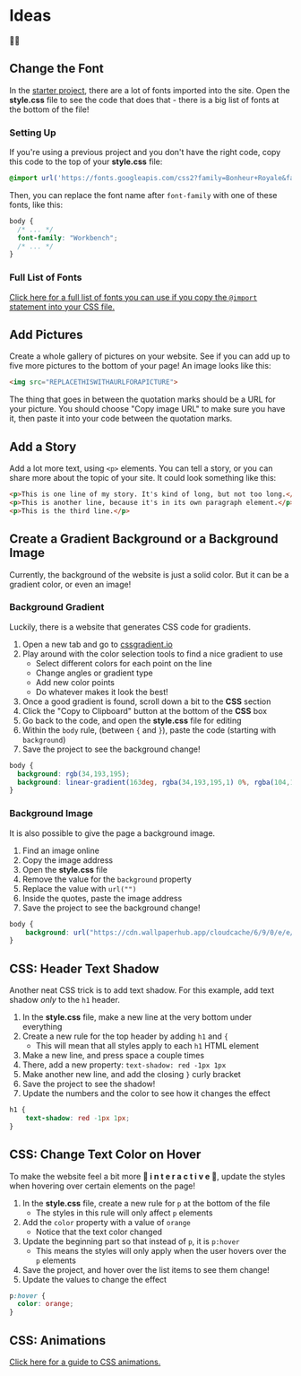 # Ideas
🤔💭

## Change the Font
In the [starter project](https://vscodeedu.com/9PVuag6hDfE6U4sdd8tt), there are a lot of fonts imported into the site. Open the **style.css** file to see the code that does that - there is a big list of fonts at the bottom of the file!

### Setting Up
If you're using a previous project and you don't have the right code, copy this code to the top of your **style.css** file:

```css
@import url('https://fonts.googleapis.com/css2?family=Bonheur+Royale&family=Butterfly+Kids&family=Dancing+Script:wght@400..700&family=Honk&family=Lacquer&family=Limelight&family=Oswald&family=Pirata+One&family=Single+Day&family=Slackey&family=Workbench&family=Yarndings+12&display=swap');
```

Then, you can replace the font name after `font-family` with one of these fonts, like this:

```css
body {
  /* ... */
  font-family: "Workbench";
  /* ... */
}
```

### Full List of Fonts
[Click here for a full list of fonts you can use if you copy the `@import` statement into your CSS file.](FontList.md)

## Add Pictures
Create a whole gallery of pictures on your website. See if you can add up to five more pictures to the bottom of your page! An image looks like this:

```html
<img src="REPLACETHISWITHAURLFORAPICTURE">
```

The thing that goes in between the quotation marks should be a URL for your picture. You should choose "Copy image URL" to make sure you have it, then paste it into your code between the quotation marks.

## Add a Story
Add a lot more text, using `<p>` elements. You can tell a story, or you can share more about the topic of your site. It could look something like this:

```html
<p>This is one line of my story. It's kind of long, but not too long.</p>
<p>This is another line, because it's in its own paragraph element.</p>
<p>This is the third line.</p>
```

## Create a Gradient Background or a Background Image
Currently, the background of the website is just a solid color. But it can be a gradient color, or even an image!

### Background Gradient
Luckily, there is a website that generates CSS code for gradients.

1. Open a new tab and go to [cssgradient.io](https://cssgradient.io)
1. Play around with the color selection tools to find a nice gradient to use
    - Select different colors for each point on the line
    - Change angles or gradient type
    - Add new color points
    - Do whatever makes it look the best!
1. Once a good gradient is found, scroll down a bit to the **CSS** section
1. Click the "Copy to Clipboard" button at the bottom of the **CSS** box
1. Go back to the code, and open the **style.css** file for editing
1. Within the `body` rule, (between `{` and `}`), paste the code (starting with `background`)
1. Save the project to see the background change!

```css
body {
  background: rgb(34,193,195);
  background: linear-gradient(163deg, rgba(34,193,195,1) 0%, rgba(104,191,147,1) 10%, rgba(101,175,65,1) 40%, rgba(253,240,45,1) 100%);
}
```

### Background Image
It is also possible to give the page a background image. 

1. Find an image online
1. Copy the image address
1. Open the **style.css** file
1. Remove the value for the `background` property
1. Replace the value with `url("")`
1. Inside the quotes, paste the image address
1. Save the project to see the background change!

```css
body {
    background: url("https://cdn.wallpaperhub.app/cloudcache/6/9/0/e/e/f/690eefe3ba1f553e0ea527f51ee407b604b681b4.jpg");
}
```

## CSS: Header Text Shadow
Another neat CSS trick is to add text shadow. For this example, add text shadow _only_ to the `h1` header.

1. In the **style.css** file, make a new line at the very bottom under everything
1. Create a new rule for the top header by adding `h1` and `{`
    - This will mean that all styles apply to each `h1` HTML element
1. Make a new line, and press space a couple times
1. There, add a new property: `text-shadow: red -1px 1px`
1. Make another new line, and add the closing `}` curly bracket
1. Save the project to see the shadow!
1. Update the numbers and the color to see how it changes the effect

```css
h1 {
    text-shadow: red -1px 1px;
}
```

## CSS: Change Text Color on Hover
To make the website feel a bit more **🌟 i n t e r a c t i v e 🌟**, update the styles when hovering over certain elements on the page!

1. In the **style.css** file, create a new rule for `p` at the bottom of the file
    - The styles in this rule will only affect `p` elements
1. Add the `color` property with a value of `orange`
    - Notice that the text color changed
1. Update the beginning part so that instead of `p`, it is `p:hover`
    - This means the styles will only apply when the user hovers over the `p` elements
1. Save the project, and hover over the list items to see them change!
1. Update the values to change the effect

```css
p:hover {
  color: orange;
}
```

## CSS: Animations
[Click here for a guide to CSS animations.](https://www.w3schools.com/css/css3_animations.asp)
